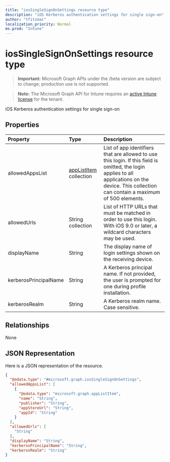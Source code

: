 ```yaml
---
title: "iosSingleSignOnSettings resource type"
description: "iOS Kerberos authentication settings for single sign-on"
author: "tfitzmac"
localization_priority: Normal
ms.prod: "Intune"
---
```


# iosSingleSignOnSettings resource type

> **Important:** Microsoft Graph APIs under the /beta version are subject to change; production use is not supported.

> **Note:** The Microsoft Graph API for Intune requires an [active Intune license](https://go.microsoft.com/fwlink/?linkid=839381) for the tenant.

iOS Kerberos authentication settings for single sign-on

## Properties
|Property|Type|Description|
|:---|:---|:---|
|allowedAppsList|[appListItem](../resources/intune-deviceconfig-applistitem.md) collection|List of app identifiers that are allowed to use this login. If this field is omitted, the login applies to all applications on the device. This collection can contain a maximum of 500 elements.|
|allowedUrls|String collection|List of HTTP URLs that must be matched in order to use this login. With iOS 9.0 or later, a wildcard characters may be used.|
|displayName|String|The display name of login settings shown on the receiving device.|
|kerberosPrincipalName|String|A Kerberos principal name. If not provided, the user is prompted for one during profile installation.|
|kerberosRealm|String|A Kerberos realm name. Case sensitive.|

## Relationships
None

## JSON Representation
Here is a JSON representation of the resource.
<!-- {
  "blockType": "resource",
  "@odata.type": "microsoft.graph.iosSingleSignOnSettings"
}
-->
``` json
{
  "@odata.type": "#microsoft.graph.iosSingleSignOnSettings",
  "allowedAppsList": [
    {
      "@odata.type": "microsoft.graph.appListItem",
      "name": "String",
      "publisher": "String",
      "appStoreUrl": "String",
      "appId": "String"
    }
  ],
  "allowedUrls": [
    "String"
  ],
  "displayName": "String",
  "kerberosPrincipalName": "String",
  "kerberosRealm": "String"
}
```





